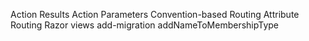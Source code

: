 
Action Results Action Parameters Convention-based Routing Attribute Routing Razor views
 add-migration addNameToMembershipType
